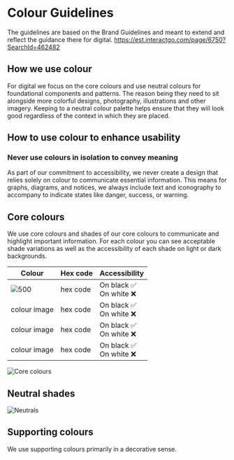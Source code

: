 # Colour Guidelines
The guidelines are based on the Brand Guidelines and meant to extend and reflect the guidance there for digital. 
https://est.interactgo.com/page/6750?SearchId=462482

## How we use colour 
For digital we focus on the core colours and use neutral colours for foundational components and patterns. The reason being they need to sit alongside more colorful designs, photography, illustrations and other imagery. Keeping to a neutral colour palette helps ensure that they will look good regardless of the context in which they are placed.

## How to use colour to enhance usability
### Never use colours in isolation to convey meaning
As part of our commitment to accessibility, we never create a design that relies solely on colour to communicate essential information. 
This means for graphs, diagrams, and notices, we always include text and iconography to accompany to indicate states like danger, success, or warning.

## Core colours
We use core colours and shades of our core colours to communicate and highlight important information. For each colour you can see acceptable shade variations as well as the accessibility of each shade on light or dark backgrounds. 

| Colour    | Hex code | Accessibility |
| -------- | ------- | ------- |
| ![500](https://github.com/user-attachments/assets/39d0b21c-f905-4e0c-846c-3a26ddfe8184) | hex code  | On black  ✅ <br> On white  ❌ |
| colour image | hex code  | On black  ✅ <br> On white  ❌ |
| colour image | hex code  | On black  ✅ <br> On white  ❌ |
| colour image | hex code  | On black  ✅ <br> On white  ❌ |

![Core colours](https://github.com/user-attachments/assets/8493b9d9-a14a-4234-b8ff-5012d3a512c4)

## Neutral shades
![Neutrals](https://github.com/user-attachments/assets/85391e7b-2924-446b-b899-c98bc03c9692)

## Supporting colours
We use supporting colours primarily in a decorative sense. 
